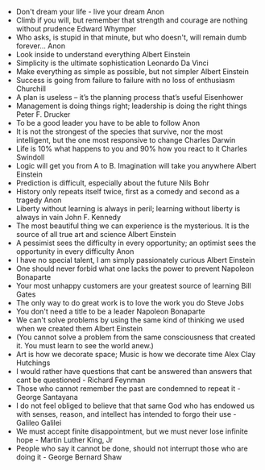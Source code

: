 - Don't dream your life - live your dream	 Anon
- Climb if you will, but remember that strength and courage are nothing without prudence	Edward Whymper
- Who asks, is stupid in that minute, but who doesn't, will remain dumb forever...	Anon
- Look inside to understand everything	Albert Einstein
- Simplicity is the ultimate sophistication	Leonardo Da Vinci
- Make everything as simple as possible, but not simpler	Albert Einstein
- Success is going from failure to failure with no loss of enthusiasm	Churchill
- A plan is useless – it’s the planning process that’s useful	Eisenhower
- Management is doing things right; leadership is doing the right things	Peter F. Drucker
- To be a good leader you have to be able to follow	Anon
- It is not the strongest of the species that survive, nor the most intelligent, but the one most responsive to change	Charles Darwin
- Life is 10% what happens to you and 90% how you react to it	Charles Swindoll
- Logic will get you from A to B. Imagination will take you anywhere	Albert Einstein
- Prediction is difficult, especially about the future	Nils Bohr
- History only repeats itself twice, first as a comedy and second as a tragedy	Anon
- Liberty without learning is always in peril; learning without liberty is always in vain	John F. Kennedy
- The most beautiful thing we can experience is the mysterious. It is the source of all true art and science	Albert Einstein
- A pessimist sees the difficulty in every opportunity; an optimist sees the opportunity in every difficulty	Anon
- I have no special talent, I am simply passionately curious	Albert Einstein
- One should never forbid what one lacks the power to prevent	Napoleon Bonaparte
- Your most unhappy customers are your greatest source of learning	Bill Gates
- The only way to do great work is to love the work you do	Steve Jobs
- You don't need a title to be a leader	Napoleon Bonaparte
- We can't solve problems by using the same kind of thinking we used when we created them	Albert Einstein
- (You cannot solve a problem from the same consciousness that created it. You must learn to see the world anew.)
- Art is how we decorate space; Music is how we decorate time  Alex Clay Hutchings
- I would rather have questions that cant be answered than answers that cant be questioned - Richard Feynman
- Those who cannot remember the past are condemned to repeat it - George Santayana
- I do not feel obliged to believe that that same God who has endowed us with senses, reason, and intellect has intended to forgo their use - Galileo Galilei
- We must accept finite disappointment, but we must never lose infinite hope - Martin Luther King, Jr
- People who say it cannot be done, should not interrupt those who are doing it - George Bernard Shaw
